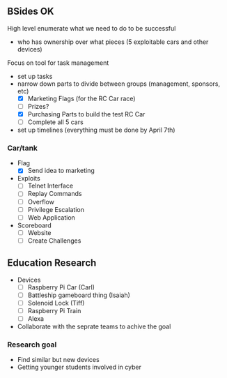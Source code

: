 ## BSides OK
High level enumerate what we need to do to be successful
- who has ownership over what pieces (5 exploitable cars and other devices)

Focus on tool for task management
- set up tasks
- narrow down parts to divide between groups (management, sponsors, etc)
    - [x] Marketing Flags (for the RC Car race)
    - [ ] Prizes?
    - [X] Purchasing Parts to build the test RC Car
    - [ ] Complete all 5 cars
- set up timelines (everything must be done by April 7th)

### Car/tank
- Flag
    - [x] Send idea to marketing
- Exploits
    - [ ] Telnet Interface
    - [ ] Replay Commands
    - [ ] Overflow
    - [ ] Privilege Escalation
    - [ ] Web Application
- Scoreboard
    - [ ] Website
    - [ ] Create Challenges 

## Education Research
- Devices
    - [ ] Raspberry Pi Car (Carl)
    - [ ] Battleship gameboard thing (Isaiah)
    - [ ] Solenoid Lock (Tiff)
    - [ ] Raspberry Pi Train
    - [ ] Alexa
- Collaborate with the seprate teams to achive the goal

### Research goal
- Find similar but new devices
- Getting younger students involved in cyber
